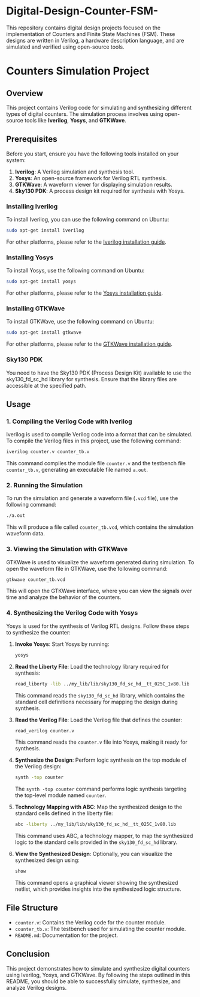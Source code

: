 # Digital-Design-Counter-FSM-
This repository contains digital design projects focused on the implementation of Counters and Finite State Machines (FSM). These designs are written in Verilog, a hardware description language, and are simulated and verified using open-source tools.

# Counters Simulation Project

## Overview

This project contains Verilog code for simulating and synthesizing different types of digital counters. The simulation process involves using open-source tools like **Iverilog**, **Yosys**, and **GTKWave**.

## Prerequisites

Before you start, ensure you have the following tools installed on your system:

1. **Iverilog**: A Verilog simulation and synthesis tool.
2. **Yosys**: An open-source framework for Verilog RTL synthesis.
3. **GTKWave**: A waveform viewer for displaying simulation results.
4. **Sky130 PDK**: A process design kit required for synthesis with Yosys.

### Installing Iverilog

To install Iverilog, you can use the following command on Ubuntu:

```bash
sudo apt-get install iverilog
```

For other platforms, please refer to the [Iverilog installation guide](http://iverilog.icarus.com/).

### Installing Yosys

To install Yosys, use the following command on Ubuntu:

```bash
sudo apt-get install yosys
```

For other platforms, please refer to the [Yosys installation guide](http://www.clifford.at/yosys/).

### Installing GTKWave

To install GTKWave, use the following command on Ubuntu:

```bash
sudo apt-get install gtkwave
```

For other platforms, please refer to the [GTKWave installation guide](http://gtkwave.sourceforge.net/).

### Sky130 PDK

You need to have the Sky130 PDK (Process Design Kit) available to use the sky130_fd_sc_hd library for synthesis. Ensure that the library files are accessible at the specified path.

## Usage

### 1. Compiling the Verilog Code with Iverilog

Iverilog is used to compile Verilog code into a format that can be simulated. To compile the Verilog files in this project, use the following command:

```bash
iverilog counter.v counter_tb.v
```

This command compiles the module file `counter.v` and the testbench file `counter_tb.v`, generating an executable file named `a.out`.

### 2. Running the Simulation

To run the simulation and generate a waveform file (`.vcd` file), use the following command:

```bash
./a.out
```

This will produce a file called `counter_tb.vcd`, which contains the simulation waveform data.

### 3. Viewing the Simulation with GTKWave

GTKWave is used to visualize the waveform generated during simulation. To open the waveform file in GTKWave, use the following command:

```bash
gtkwave counter_tb.vcd
```

This will open the GTKWave interface, where you can view the signals over time and analyze the behavior of the counters.

### 4. Synthesizing the Verilog Code with Yosys

Yosys is used for the synthesis of Verilog RTL designs. Follow these steps to synthesize the counter:

1. **Invoke Yosys**: Start Yosys by running:

    ```bash
    yosys
    ```

2. **Read the Liberty File**: Load the technology library required for synthesis:

    ```bash
    read_liberty -lib ../my_lib/lib/sky130_fd_sc_hd__tt_025C_1v80.lib
    ```

    This command reads the `sky130_fd_sc_hd` library, which contains the standard cell definitions necessary for mapping the design during synthesis.

3. **Read the Verilog File**: Load the Verilog file that defines the counter:

    ```bash
    read_verilog counter.v
    ```

    This command reads the `counter.v` file into Yosys, making it ready for synthesis.

4. **Synthesize the Design**: Perform logic synthesis on the top module of the Verilog design:

    ```bash
    synth -top counter
    ```

    The `synth -top counter` command performs logic synthesis targeting the top-level module named `counter`.

5. **Technology Mapping with ABC**: Map the synthesized design to the standard cells defined in the liberty file:

    ```bash
    abc -liberty ../my_lib/lib/sky130_fd_sc_hd__tt_025C_1v80.lib
    ```

    This command uses ABC, a technology mapper, to map the synthesized logic to the standard cells provided in the `sky130_fd_sc_hd` library.

6. **View the Synthesized Design**: Optionally, you can visualize the synthesized design using:

    ```bash
    show
    ```

    This command opens a graphical viewer showing the synthesized netlist, which provides insights into the synthesized logic structure.

## File Structure

- `counter.v`: Contains the Verilog code for the counter module.
- `counter_tb.v`: The testbench used for simulating the counter module.
- `README.md`: Documentation for the project.

## Conclusion

This project demonstrates how to simulate and synthesize digital counters using Iverilog, Yosys, and GTKWave. By following the steps outlined in this README, you should be able to successfully simulate, synthesize, and analyze  Verilog designs.

